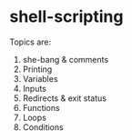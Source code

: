 # shell-scripting

Topics are:

1. she-bang & comments
2. Printing
3. Variables
4. Inputs
5. Redirects & exit status
6. Functions
7. Loops
8. Conditions

###
